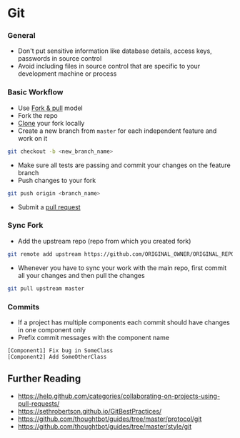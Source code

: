 # Git

### General
- Don't put sensitive information like database details, access keys, passwords in source control
- Avoid including files in source control that are specific to your development machine or process

### Basic Workflow
- Use [Fork & pull] model
- Fork the repo
- [Clone][git clone] your fork locally
- Create a new branch from `master` for each independent feature and work on it
```sh
git checkout -b <new_branch_name>
```
- Make sure all tests are passing and commit your changes on the feature branch
- Push changes to your fork
```sh
git push origin <branch_name>
```
- Submit a [pull request]

### Sync Fork
- Add the upstream repo (repo from which you created fork)
```sh
git remote add upstream https://github.com/ORIGINAL_OWNER/ORIGINAL_REPOSITORY.git
```
- Whenever you have to sync your work with the main repo, first commit all your changes and then pull the changes
```sh
git pull upstream master
```

### Commits
- If a project has multiple components each commit should have changes in one component only
- Prefix commit messages with the component name

```
[Component1] Fix bug in SomeClass
[Component2] Add SomeOtherClass
```

## Further Reading
- https://help.github.com/categories/collaborating-on-projects-using-pull-requests/
- https://sethrobertson.github.io/GitBestPractices/
- https://github.com/thoughtbot/guides/tree/master/protocol/git
- https://github.com/thoughtbot/guides/tree/master/style/git

[Fork & pull]: https://help.github.com/articles/types-of-collaborative-development-models/#fork--pull
[git clone]: https://help.github.com/articles/cloning-a-repository/
[pull request]: https://help.github.com/articles/creating-a-pull-request/
